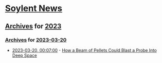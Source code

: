 # [Soylent News](../../../README.md)

## [Archives](../../index.md) for [2023](../index.md)

### [Archives](../../index.md) for [2023-03-20](index.md)

* [2023-03-20, 00:07:00](https://soylentnews.org/article.pl?sid=23/03/19/1220241&from=rss) - [How a Beam of Pellets Could Blast a Probe Into Deep Space](https://soylentnews.org/article.pl?sid=23/03/19/1220241&from=rss)
